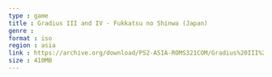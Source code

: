 ```yaml
---
type : game
title : Gradius III and IV - Fukkatsu no Shinwa (Japan)
genre : 
format : iso
region : asia
link : https://archive.org/download/PS2-ASIA-ROMS321COM/Gradius%20III%20and%20IV%20-%20Fukkatsu%20no%20Shinwa%20%28Japan%29.7z
size : 410MB
---
```

